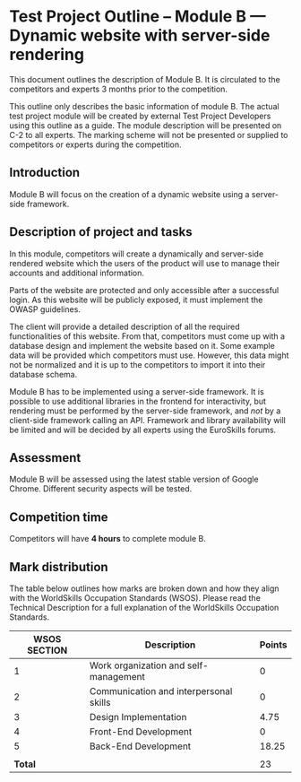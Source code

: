 # Test Project Outline – Module B — Dynamic website with server-side rendering

This document outlines the description of Module B. It is circulated to the competitors and
experts 3 months prior to the competition.

This outline only describes the basic information of module B. The actual test project module will
be created by external Test Project Developers using this outline as a guide.
The module description will be presented on C-2 to all experts. The marking scheme will not be
presented or supplied to competitors or experts during the competition.

## Introduction

Module B will focus on the creation of a dynamic website using a server-side framework.

## Description of project and tasks

In this module, competitors will create a dynamically and server-side rendered website
which the users of the product will use to manage their accounts and additional information.

Parts of the website are protected and only accessible after a successful login.
As this website will be publicly exposed, it must implement the OWASP guidelines.

The client will provide a detailed description of all the required functionalities of this website.
From that, competitors must come up with a database design and implement the website based on it.
Some example data will be provided which competitors must use.
However, this data might not be normalized and it is up to the competitors to import it
into their database schema.

Module B has to be implemented using a server-side framework.
It is possible to use additional libraries in the frontend for interactivity, but rendering must be
performed by the server-side framework, and _not_ by a client-side framework calling an API.
Framework and library availability will be limited and will be decided by all experts using
the EuroSkills forums.

## Assessment

Module B will be assessed using the latest stable version of Google Chrome.
Different security aspects will be tested.

## Competition time

Competitors will have **4 hours** to complete module B.

## Mark distribution

The table below outlines how marks are broken down and how they align with the WorldSkills
Occupation Standards (WSOS). Please read the Technical Description for a full explanation of the
WorldSkills Occupation Standards.

| WSOS SECTION | Description                            | Points |
|--------------|----------------------------------------|--------|
| 1            | Work organization and self-management  | 0      |
| 2            | Communication and interpersonal skills | 0      |
| 3            | Design Implementation                  | 4.75   |
| 4            | Front-End Development                  | 0      |
| 5            | Back-End Development                   | 18.25  |
|              |                                        |        |
| **Total**    |                                        | 23     |
